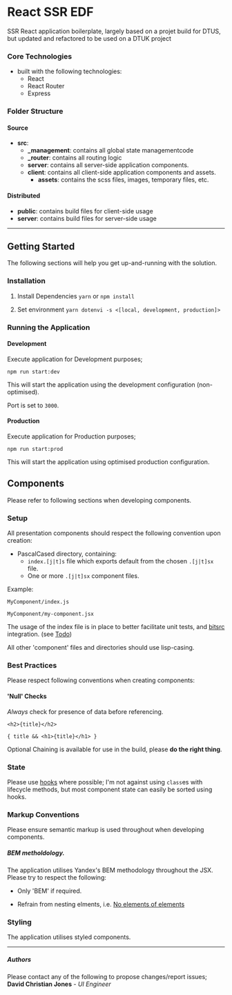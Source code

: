 # React SSR EDF

SSR React application boilerplate, largely based on a projet build for DTUS, but updated and refactored to be used on a DTUK project

### Core Technologies

- built with the following technologies:
  - React
  - React Router
  - Express

### Folder Structure

#### Source

- **src**:
  - **\_management**: contains all global state managementcode
  - **\_router**: contains all routing logic
  - **server**: contains all server-side application components.
  - **client**: contains all client-side application components and assets.
    - **assets**: contains the scss files, images, temporary files, etc.

#### Distributed

- **public**: contains build files for client-side usage
- **server**: contains build files for server-side usage

---

## Getting Started

The following sections will help you get up-and-running with the solution.

### Installation

1. Install Dependencies `yarn` or `npm install`

2. Set environment `yarn dotenvi -s <[local, development, production]>`

### Running the Application

#### Development

Execute application for Development purposes;

```
npm run start:dev
```

This will start the application using the development configuration (non-optimised).

Port is set to `3000`.

#### Production

Execute application for Production purposes;

```
npm run start:prod
```

This will start the application using optimised production configuration.

## Components

Please refer to following sections when developing components.

### Setup

All presentation components should respect the following convention upon creation:

- PascalCased directory, containing:
  - `index.[j|t]s` file which exports default from the chosen `.[j|t]sx` file.
  - One or more `.[j|t]sx` component files.

Example:

```
MyComponent/index.js
```

```
MyComponent/my-component.jsx
```

The usage of the index file is in place to better facilitate unit tests, and [bitsrc](https://bitsrc.io) integration. (see [Todo](todo.md))

All other 'component' files and directories should use lisp-casing.

### Best Practices

Please respect following conventions when creating components:

#### 'Null' Checks

_Always_ check for presence of data before referencing.

```
<h2>{title}</h2>
```

```
{ title && <h1>{title}</h1> }
```

Optional Chaining is available for use in the build, please **do the right thing**.

### State

Please use [hooks](https://reactjs.org/docs/hooks-reference.html) where possible; I'm not against using `class`es with lifecycle methods, but most component state can easily be sorted using hooks.

### Markup Conventions

Please ensure semantic markup is used throughout when developing components.

##### BEM metholdology.

The application utilises Yandex's BEM methodology throughout the JSX. Please try to respect the following:

- Only 'BEM' if required.

- Refrain from nesting elments, i.e. [No elements of elements](https://en.bem.info/methodology/faq/#why-not-create-elements-of-elements-block__elem1__elem2)

### Styling

The application utilises styled components.

---

##### Authors

Please contact any of the following to propose changes/report issues;
**David Christian Jones** - _UI Engineer_
